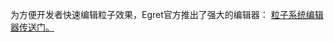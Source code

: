 为方便开发者快速编辑粒子效果，Egret官方推出了强大的编辑器： [粒子系统编辑器传送门。](http://egret.com/products/others.html#egret-feather)

